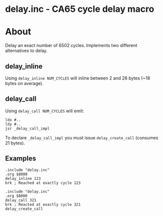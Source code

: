 
# delay.inc - CA65 cycle delay macro

# About

Delay an exact number of 6502 cycles. Implements two different alternatives to delay.

## delay_inline

Using `delay_inline NUM_CYCLES` will inline between 2 and 26 bytes (~18 bytes on average).


## delay_call

Using `delay_call NUM_CYCLES` will emit:

```
ldx #..
ldy #..
jsr _delay_call_impl
```
To declare `_delay_call_impl` you must issue `delay_create_call` (consumes 21 bytes).

## Examples

```
.include "delay.inc"
.org $8000
delay_inline 123 
brk ; Reached at exactly cycle 123
```

```
.include "delay.inc"
.org $8000
delay_call 321
brk ; Reacted at exactly cycle 321
delay_create_call
```

